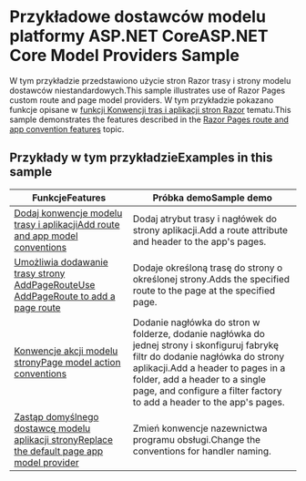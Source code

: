 # <a name="aspnet-core-model-providers-sample"></a><span data-ttu-id="85dd8-101">Przykładowe dostawców modelu platformy ASP.NET Core</span><span class="sxs-lookup"><span data-stu-id="85dd8-101">ASP.NET Core Model Providers Sample</span></span>

<span data-ttu-id="85dd8-102">W tym przykładzie przedstawiono użycie stron Razor trasy i strony modelu dostawców niestandardowych.</span><span class="sxs-lookup"><span data-stu-id="85dd8-102">This sample illustrates use of Razor Pages custom route and page model providers.</span></span> <span data-ttu-id="85dd8-103">W tym przykładzie pokazano funkcje opisane w [funkcji Konwencji tras i aplikacji stron Razor](https://docs.microsoft.com/aspnet/core/mvc/razor-pages/razor-pages-convention-features) tematu.</span><span class="sxs-lookup"><span data-stu-id="85dd8-103">This sample demonstrates the features described in the [Razor Pages route and app convention features](https://docs.microsoft.com/aspnet/core/mvc/razor-pages/razor-pages-convention-features) topic.</span></span>

## <a name="examples-in-this-sample"></a><span data-ttu-id="85dd8-104">Przykłady w tym przykładzie</span><span class="sxs-lookup"><span data-stu-id="85dd8-104">Examples in this sample</span></span>

|                                                                                     <span data-ttu-id="85dd8-105">Funkcje</span><span class="sxs-lookup"><span data-stu-id="85dd8-105">Features</span></span>                                                                                      |                                                             <span data-ttu-id="85dd8-106">Próbka demo</span><span class="sxs-lookup"><span data-stu-id="85dd8-106">Sample demo</span></span>                                                              |
|-----------------------------------------------------------------------------------------------------------------------------------------------------------------------------------|--------------------------------------------------------------------------------------------------------------------------------------|
|         [<span data-ttu-id="85dd8-107">Dodaj konwencje modelu trasy i aplikacji</span><span class="sxs-lookup"><span data-stu-id="85dd8-107">Add route and app model conventions</span></span>](https://docs.microsoft.com/aspnet/core/mvc/razor-pages/razor-pages-convention-features#add-route-and-app-model-conventions)         |                                         <span data-ttu-id="85dd8-108">Dodaj atrybut trasy i nagłówek do strony aplikacji.</span><span class="sxs-lookup"><span data-stu-id="85dd8-108">Add a route attribute and header to the app's pages.</span></span>                                         |
|               [<span data-ttu-id="85dd8-109">Umożliwia dodawanie trasy strony AddPageRoute</span><span class="sxs-lookup"><span data-stu-id="85dd8-109">Use AddPageRoute to add a page route</span></span>](https://docs.microsoft.com/aspnet/core/mvc/razor-pages/razor-pages-convention-features#configure-a-page-route)               |                                     <span data-ttu-id="85dd8-110">Dodaje określoną trasę do strony o określonej strony.</span><span class="sxs-lookup"><span data-stu-id="85dd8-110">Adds the specified route to the page at the specified page.</span></span>                                      |
|               [<span data-ttu-id="85dd8-111">Konwencje akcji modelu strony</span><span class="sxs-lookup"><span data-stu-id="85dd8-111">Page model action conventions</span></span>](https://docs.microsoft.com/aspnet/core/mvc/razor-pages/razor-pages-convention-features#page-model-action-conventions)               | <span data-ttu-id="85dd8-112">Dodanie nagłówka do stron w folderze, dodanie nagłówka do jednej strony i skonfiguruj fabrykę filtr do dodanie nagłówka do strony aplikacji.</span><span class="sxs-lookup"><span data-stu-id="85dd8-112">Add a header to pages in a folder, add a header to a single page, and configure a filter factory to add a header to the app's pages.</span></span> |
| [<span data-ttu-id="85dd8-113">Zastąp domyślnego dostawcę modelu aplikacji strony</span><span class="sxs-lookup"><span data-stu-id="85dd8-113">Replace the default page app model provider</span></span>](https://docs.microsoft.com/aspnet/core/mvc/razor-pages/razor-pages-convention-features#replace-the-default-page-app-model-provider) |                                              <span data-ttu-id="85dd8-114">Zmień konwencje nazewnictwa programu obsługi.</span><span class="sxs-lookup"><span data-stu-id="85dd8-114">Change the conventions for handler naming.</span></span>                                              |

